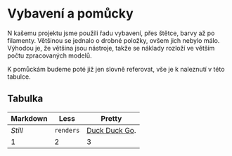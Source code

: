 # Vybavení a pomůcky

N kašemu projektu jsme použili řadu vybavení, přes štětce, barvy až po filamenty. Většinou se jednalo o drobné položky, ovšem jich nebylo málo. Výhodou je, že většina jsou nástroje, takže se náklady rozloží ve větším počtu zpracovaných modelů.

K pomůckám budeme poté již jen slovně referovat, vše je k naleznutí v této tabulce.

## Tabulka

Markdown | Less | Pretty
--- | --- | ---
*Still* | `renders` | [Duck Duck Go](https://duckduckgo.com).
1 | 2 | 3